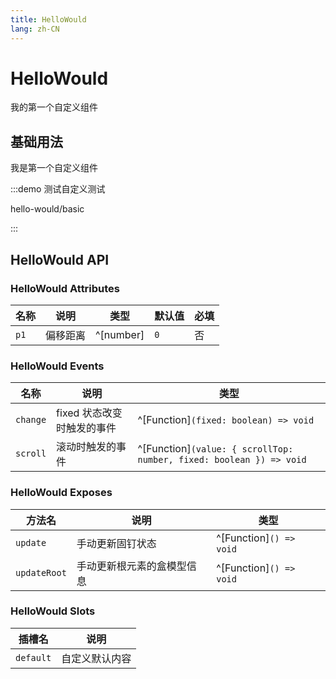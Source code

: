 ```yaml
---
title: HelloWould
lang: zh-CN
---
```


# HelloWould

我的第一个自定义组件

## 基础用法

我是第一个自定义组件

:::demo 测试自定义测试

hello-would/basic

:::


## HelloWould API

### HelloWould Attributes

| 名称         | 说明             | 类型                          | 默认值     | 必填 |
| ---------- | -------------- | --------------------------- | ------- | -- |
| `p1`   | 偏移距离           | ^[number]                   | `0`     | 否  |

### HelloWould Events

| 名称       | 说明               | 类型                                                                     |
| -------- | ---------------- | ---------------------------------------------------------------------- |
| `change` | fixed 状态改变时触发的事件 | ^[Function]`(fixed: boolean) => void`                               |
| `scroll` | 滚动时触发的事件         | ^[Function]`(value: { scrollTop: number, fixed: boolean }) => void` |

### HelloWould Exposes

| 方法名          | 说明            | 类型                         |
| ------------ | ------------- | -------------------------- |
| `update`     | 手动更新固钉状态      | ^[Function]`() => void` |
| `updateRoot` | 手动更新根元素的盒模型信息 | ^[Function]`() => void` |

### HelloWould Slots

| 插槽名       | 说明      |
| --------- | ------- |
| `default` | 自定义默认内容 |
